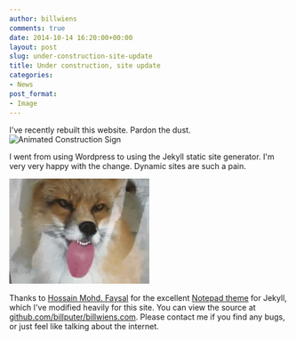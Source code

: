 ```yaml
---
author: billwiens
comments: true
date: 2014-10-14 16:20:00+00:00
layout: post
slug: under-construction-site-update
title: Under construction, site update
categories:
- News
post_format:
- Image
---
```


I've recently rebuilt this website. Pardon the dust.<br/>
![Animated Construction Sign](http://www.textfiles.com/underconstruction/MoMotorCity2429constructbar.gif)

I went from using Wordpress to using the Jekyll static site generator. I'm very very happy with the change. Dynamic sites are such a pain.

<img src="/images/2012/11/fox-licker.gif" alt="Fox licking a window" width="50%">


Thanks to [Hossain Mohd. Faysal](https://github.com/hmfaysal) for the excellent [Notepad theme](https://github.com/hmfaysal/Notepad) for Jekyll, which I've modified heavily for this site. You can view the source at [github.com/billputer/billwiens.com](https://github.com/billputer/billwiens.com). Please contact me if you find any bugs, or just feel like talking about the internet.
